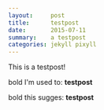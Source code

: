 ```yaml
---
layout:     post
title:      testpost
date:       2015-07-11
summary:    a testpost
categories: jekyll pixyll
---
```


This is a testpost!

bold I'm used to: **testpost**

bold this sugges: __testpost__